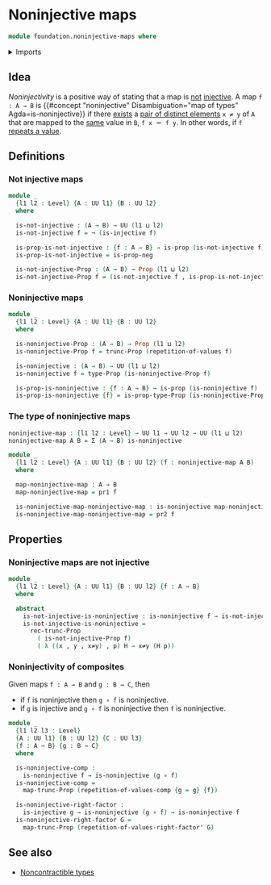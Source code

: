 # Noninjective maps

```agda
module foundation.noninjective-maps where
```

<details><summary>Imports</summary>

```agda
open import foundation.action-on-identifications-functions
open import foundation.dependent-pair-types
open import foundation.empty-types
open import foundation.functoriality-dependent-pair-types
open import foundation.functoriality-propositional-truncation
open import foundation.inhabited-types
open import foundation.negation
open import foundation.propositional-truncations
open import foundation.repetitions-of-values
open import foundation.universe-levels

open import foundation-core.contractible-types
open import foundation-core.function-types
open import foundation-core.identity-types
open import foundation-core.injective-maps
open import foundation-core.propositions
```

</details>

## Idea

_Noninjectivity_ is a positive way of stating that a map is
[not](foundation.negation.md) [injective](foundation-core.injective-maps.md). A
map `f : A → B` is
{{#concept "noninjective" Disambiguation="map of types" Agda=is-noninjective}}
if there [exists](foundation.existential-quantification.md) a
[pair of distinct elements](foundation.pairs-of-distinct-elements.md) `x ≠ y` of
`A` that are mapped to the [same](foundation-core.identity-types.md) value in
`B`, `f x ＝ f y`. In other words, if `f`
[repeats a value](foundation.repetitions-of-values.md).

## Definitions

### Not injective maps

```agda
module _
  {l1 l2 : Level} {A : UU l1} {B : UU l2}
  where

  is-not-injective : (A → B) → UU (l1 ⊔ l2)
  is-not-injective f = ¬ (is-injective f)

  is-prop-is-not-injective : {f : A → B} → is-prop (is-not-injective f)
  is-prop-is-not-injective = is-prop-neg

  is-not-injective-Prop : (A → B) → Prop (l1 ⊔ l2)
  is-not-injective-Prop f = (is-not-injective f , is-prop-is-not-injective)
```

### Noninjective maps

```agda
module _
  {l1 l2 : Level} {A : UU l1} {B : UU l2}
  where

  is-noninjective-Prop : (A → B) → Prop (l1 ⊔ l2)
  is-noninjective-Prop f = trunc-Prop (repetition-of-values f)

  is-noninjective : (A → B) → UU (l1 ⊔ l2)
  is-noninjective f = type-Prop (is-noninjective-Prop f)

  is-prop-is-noninjective : {f : A → B} → is-prop (is-noninjective f)
  is-prop-is-noninjective {f} = is-prop-type-Prop (is-noninjective-Prop f)
```

### The type of noninjective maps

```agda
noninjective-map : {l1 l2 : Level} → UU l1 → UU l2 → UU (l1 ⊔ l2)
noninjective-map A B = Σ (A → B) is-noninjective

module _
  {l1 l2 : Level} {A : UU l1} {B : UU l2} (f : noninjective-map A B)
  where

  map-noninjective-map : A → B
  map-noninjective-map = pr1 f

  is-noninjective-map-noninjective-map : is-noninjective map-noninjective-map
  is-noninjective-map-noninjective-map = pr2 f
```

## Properties

### Noninjective maps are not injective

```agda
module _
  {l1 l2 : Level} {A : UU l1} {B : UU l2} {f : A → B}
  where

  abstract
    is-not-injective-is-noninjective : is-noninjective f → is-not-injective f
    is-not-injective-is-noninjective =
      rec-trunc-Prop
        ( is-not-injective-Prop f)
        ( λ ((x , y , x≠y) , p) H → x≠y (H p))
```

### Noninjectivity of composites

Given maps `f : A → B` and `g : B → C`, then

- if `f` is noninjective then `g ∘ f` is noninjective.
- if `g` is injective and `g ∘ f` is noninjective then `f` is noninjective.

```agda
module _
  {l1 l2 l3 : Level}
  {A : UU l1} {B : UU l2} {C : UU l3}
  {f : A → B} {g : B → C}
  where

  is-noninjective-comp :
    is-noninjective f → is-noninjective (g ∘ f)
  is-noninjective-comp =
    map-trunc-Prop (repetition-of-values-comp {g = g} {f})

  is-noninjective-right-factor :
    is-injective g → is-noninjective (g ∘ f) → is-noninjective f
  is-noninjective-right-factor G =
    map-trunc-Prop (repetition-of-values-right-factor' G)
```

## See also

- [Noncontractible types](foundation.noncontractible-types.md)
